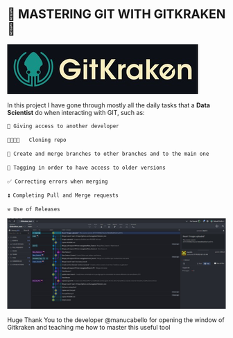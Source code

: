 # 🐙 MASTERING GIT WITH GITKRAKEN 🐙
![](images/header.jpg)

In this project I have gone through mostly all the daily tasks that a **Data Scientist** do when interacting with GIT, such as:

    👮 Giving access to another developer

    👨‍👨‍👦‍👦   Cloning repo

    🌿 Create and merge branches to other branches and to the main one
    
    🔖 Tagging in order to have access to older versions
    
    ✅ Correcting errors when merging
    
    ⏫ Completing Pull and Merge requests 

    ⚒ Use of Releases
![](images/git_pic.jpg)

Huge Thank You to the developer @manucabello for opening the window of Gitkraken and teaching me how to master this useful tool
